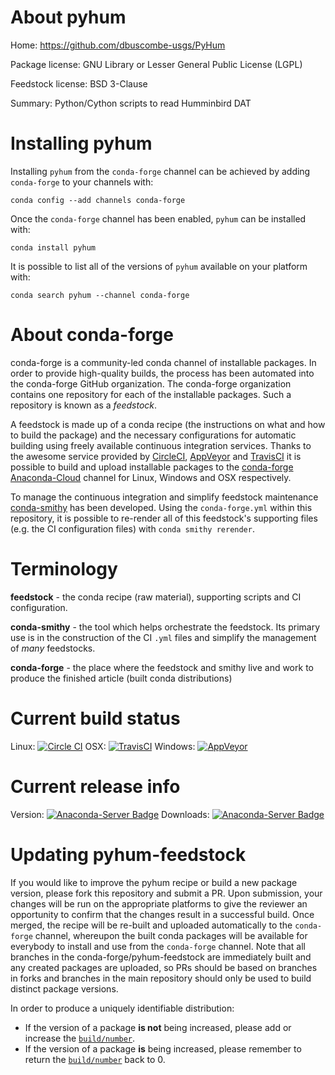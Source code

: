 About pyhum
===========

Home: https://github.com/dbuscombe-usgs/PyHum

Package license: GNU Library or Lesser General Public License (LGPL)

Feedstock license: BSD 3-Clause

Summary: Python/Cython scripts to read Humminbird DAT



Installing pyhum
================

Installing `pyhum` from the `conda-forge` channel can be achieved by adding `conda-forge` to your channels with:

```
conda config --add channels conda-forge
```

Once the `conda-forge` channel has been enabled, `pyhum` can be installed with:

```
conda install pyhum
```

It is possible to list all of the versions of `pyhum` available on your platform with:

```
conda search pyhum --channel conda-forge
```



About conda-forge
=================

conda-forge is a community-led conda channel of installable packages.
In order to provide high-quality builds, the process has been automated into the
conda-forge GitHub organization. The conda-forge organization contains one repository
for each of the installable packages. Such a repository is known as a *feedstock*.

A feedstock is made up of a conda recipe (the instructions on what and how to build
the package) and the necessary configurations for automatic building using freely
available continuous integration services. Thanks to the awesome service provided by
[CircleCI](https://circleci.com/), [AppVeyor](http://www.appveyor.com/)
and [TravisCI](https://travis-ci.org/) it is possible to build and upload installable
packages to the [conda-forge](https://anaconda.org/conda-forge)
[Anaconda-Cloud](http://docs.anaconda.org/) channel for Linux, Windows and OSX respectively.

To manage the continuous integration and simplify feedstock maintenance
[conda-smithy](http://github.com/conda-forge/conda-smithy) has been developed.
Using the ``conda-forge.yml`` within this repository, it is possible to re-render all of
this feedstock's supporting files (e.g. the CI configuration files) with ``conda smithy rerender``.


Terminology
===========

**feedstock** - the conda recipe (raw material), supporting scripts and CI configuration.

**conda-smithy** - the tool which helps orchestrate the feedstock.
                   Its primary use is in the construction of the CI ``.yml`` files
                   and simplify the management of *many* feedstocks.

**conda-forge** - the place where the feedstock and smithy live and work to
                  produce the finished article (built conda distributions)

Current build status
====================

Linux: [![Circle CI](https://circleci.com/gh/conda-forge/pyhum-feedstock.svg?style=shield)](https://circleci.com/gh/conda-forge/pyhum-feedstock)
OSX: [![TravisCI](https://travis-ci.org/conda-forge/pyhum-feedstock.svg?branch=master)](https://travis-ci.org/conda-forge/pyhum-feedstock)
Windows: [![AppVeyor](https://ci.appveyor.com/api/projects/status/github/conda-forge/pyhum-feedstock?svg=True)](https://ci.appveyor.com/project/conda-forge/pyhum-feedstock/branch/master)

Current release info
====================
Version: [![Anaconda-Server Badge](https://anaconda.org/conda-forge/pyhum/badges/version.svg)](https://anaconda.org/conda-forge/pyhum)
Downloads: [![Anaconda-Server Badge](https://anaconda.org/conda-forge/pyhum/badges/downloads.svg)](https://anaconda.org/conda-forge/pyhum)


Updating pyhum-feedstock
========================

If you would like to improve the pyhum recipe or build a new
package version, please fork this repository and submit a PR. Upon submission,
your changes will be run on the appropriate platforms to give the reviewer an
opportunity to confirm that the changes result in a successful build. Once
merged, the recipe will be re-built and uploaded automatically to the
`conda-forge` channel, whereupon the built conda packages will be available for
everybody to install and use from the `conda-forge` channel.
Note that all branches in the conda-forge/pyhum-feedstock are
immediately built and any created packages are uploaded, so PRs should be based
on branches in forks and branches in the main repository should only be used to
build distinct package versions.

In order to produce a uniquely identifiable distribution:
 * If the version of a package **is not** being increased, please add or increase
   the [``build/number``](http://conda.pydata.org/docs/building/meta-yaml.html#build-number-and-string).
 * If the version of a package **is** being increased, please remember to return
   the [``build/number``](http://conda.pydata.org/docs/building/meta-yaml.html#build-number-and-string)
   back to 0.
